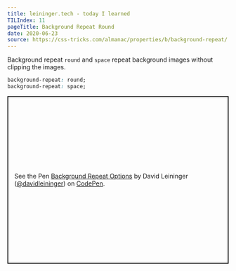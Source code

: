 ```yaml
---
title: leininger.tech - today I learned
TILIndex: 11
pageTitle: Background Repeat Round
date: 2020-06-23
source: https://css-tricks.com/almanac/properties/b/background-repeat/
---
```


Background repeat `round` and `space` repeat background images without clipping the images.

```css
background-repeat: round;
background-repeat: space;
```

<p class="codepen" data-default-tab="css,result" data-height="383" data-pen-title="Background Repeat Options" data-slug-hash="bGpyeGp" data-theme-id="dark" data-user="davidleininger" style="height: 383px; box-sizing: border-box; display: flex; align-items: center; justify-content: center; border: 2px solid; margin: 1em 0; padding: 1em;">
  <span>See the Pen
    <a href="https://codepen.io/davidleininger/pen/bGpyeGp">
      Background Repeat Options</a>
    by David Leininger (<a href="https://codepen.io/davidleininger">@davidleininger</a>)
        on
    <a href="https://codepen.io">CodePen</a>.</span>
</p>
<script async src="https://static.codepen.io/assets/embed/ei.js"></script>
